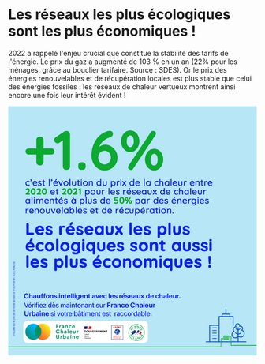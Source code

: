 # Les réseaux les plus écologiques sont les plus économiques !

2022 a rappelé l'enjeu crucial que constitue la stabilité des tarifs de l'énergie. Le prix du gaz a augmenté de 103 % en un an (22% pour les ménages, grâce au bouclier tarifaire. Source : SDES). Or le prix des énergies renouvelables et de récupération locales est plus stable que celui des énergies fossiles : les réseaux de chaleur vertueux montrent ainsi encore une fois leur intérêt évident !

![](.gitbook/assets/1,6.jpg)
